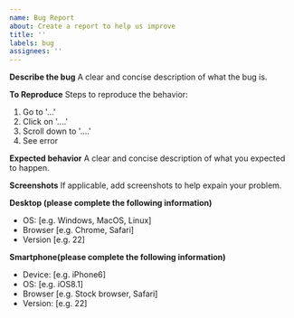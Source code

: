 ```yaml
---
name: Bug Report
about: Create a report to help us improve
title: ''
labels: bug
assignees: ''
---
```


**Describe the bug**
A clear and concise description of what the bug is.

**To Reproduce**
Steps to reproduce the behavior:
1. Go to '...'
2. Click on '....'
3. Scroll down to '....'
4. See error

**Expected behavior**
A clear and concise description of what you expected to happen.

**Screenshots**
If applicable, add screenshots to help expain your problem.

**Desktop (please complete the following information)**
- OS: [e.g. Windows, MacOS, Linux]
- Browser [e.g. Chrome, Safari]
- Version [e.g. 22]

**Smartphone(please complete the following information)**
- Device: [e.g. iPhone6]
- OS: [e.g. iOS8.1]
- Browser [e.g. Stock browser, Safari]
- Version: [e.g. 22]
